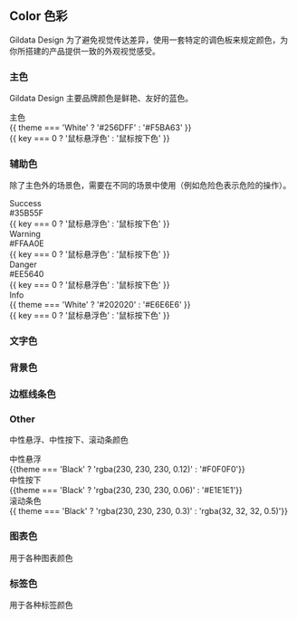 <script>
  import { mix, tintColor, hex2rgb } from '../../color.js';
  const original = {
    White: {
      primary: '#256DFF',
      success: '#35B55F',
      warning: '#FFAA0E',
      danger: '#EE5640',
      info: '#202020',
      white: '#FFFFFF',
      black: '#000000',
      textPrimary: '#202020',
      textRegular: hex2rgb('#202020', 0.65),
      textSecondary: hex2rgb('#202020', 0.45),
      textPlaceholder: hex2rgb('#202020', 0.3),
      borderBase: hex2rgb('#202020', 0.12),
      borderLight: hex2rgb('#202020', 0.07),
      borderLighter: hex2rgb('#202020', 0.04),
      mixList: ['#FFFFFF', '#000000'],
      mixPercent: 88
    },
    Black: {
     primary: '#F5BA63',
     success: '#35B55F',
     warning: '#FFAA0E',
     danger: '#EE5640',
     info: '#E6E6E6',
     white: '#FFFFFF',
     black: '#000000',
     textPrimary: '#E6E6E6',
     textRegular: hex2rgb('#E6E6E6', 0.65),
     textSecondary: hex2rgb('#E6E6E6', 0.45),
     textPlaceholder: hex2rgb('#E6E6E6', 0.3),
     borderBase: hex2rgb('#E6E6E6', 0.12),
     borderLight: hex2rgb('#E6E6E6', 0.07),
     borderLighter: hex2rgb('#E6E6E6', 0.04),
     mixList: ['#FFFFFF', '#000000'],
     mixPercent: 88
   }
  };
  export default {
    created() {},
    mounted() {
      this.setColor();
      Bus.$on('changeTheme', val => {
       this.theme = val;
       this.setColor();
      });
    },
    methods: {
      mix: mix,
      tintColor(color, tint) {
        return tintColor(color, tint);
      },
      setColor() {
       Object.keys(original[this.theme]).forEach((o) => {
          this[o] = original[this.theme][o];
       });
      }
    },
    data() {
      return {
        theme: localStorage.getItem('theme') || 'White',
        primary: '',
        success: '',
        warning: '',
        danger: '',
        info: '',
        white: '',
        black: '',
        textPrimary: '',
        textRegular: '',
        textSecondary: '',
        textPlaceholder: '',
        borderBase: '',
        borderLight: '',
        borderLighter: '',
        mixList: [],
        chartList: ['#81ADFF', '#FCCA6A', '#FF9E9E', '#54D5F0', '#FFB980', '#78E1CD', '#F2A8BD', '#9FE5EF', '#DDCFF8', '#F5E8C8'],
        tagList: {
          White:['#256DFF', '#FF8C00', '#EE5640', '#FFAA0E', '#A25BE6', '#29ABE3', '#7B69FF', '#D69E4B', '#35B55F', '#202020'],
          Black:['#256DFF', '#FF8C00', '#EE5640', '#FFAA0E', '#A25BE6', '#29ABE3', '#7B69FF', '#D69E4B', '#35B55F', '#E6E6E6'],
          bgLast:{
            White:'rgba(32,32,32,0.65)',
            Black:'rgba(230,230,230,0.65)',
          }
        },
        textMap: {
          White: [
           { color: '#202020', text: '主要'},
           { color: hex2rgb('#202020', 0.65), text: '次要'},  
           { color: hex2rgb('#202020', 0.45), text: '提示'},  
          //  { color: '#6E6E6E', text: '标签灰'},  
           { color: hex2rgb('#202020', 0.3), text: '禁用'},
           { color: '#256DFF', text: '链接色'}  
         ],
         Black: [
            { color: '#E6E6E6', text: '主要'},
            { color: hex2rgb('#E6E6E6', 0.65), text: '次要'},  
            { color: hex2rgb('#E6E6E6', 0.45), text: '提示'},  
            // { color: '#6E6E6E', text: '标签灰'},  
            { color: hex2rgb('#E6E6E6', 0.3), text: '禁用'},
            { color: '#F5BA63', text: '链接色'}  
          ]
        },  
        bgMap: {
          White: [
            { color: '#FFFFFF', text: '整体'},
           { color: '#F7F7F7', text: '默认'},
           { color: '#F7F9FC', text: '斑马'},
          //  { color: hex2rgb('#6E6E6E', 0.18), text: '标签'},  
           { color: hex2rgb('#202020', 0.04), text: '禁用'},
           { color: '#202020', text: '提示'}
         ], 
         Black: [
           { color: '#15181A', text: '整体'},
           { color: '#252525', text: '默认'},
           { color: '#1B1D1F', text: '斑马'},
          //  { color: hex2rgb('#6E6E6E', 0.18), text: '标签'},  
           { color: hex2rgb('#E6E6E6', 0.04), text: '禁用'},
           { color: '#E6E6E6', text: '提示'}
         ]
        },
        borderMap: {
          White: [
           { color: hex2rgb('#202020', 0.04), text: '禁用边框'},
          //  { color: hex2rgb('#202020', 0.07), text: '较长线'},
          //  { color: hex2rgb('#202020', 0.12), text: '小边框'},  
           { color: '#EFEFEF', text: '表格边框线'}
         ],
          Black: [
           { color: hex2rgb('#E6E6E6', 0.04), text: '禁用边框'},
          //  { color: hex2rgb('#E6E6E6', 0.07), text: '较长线'},
          //  { color: hex2rgb('#E6E6E6', 0.12), text: '小边框'},  
           { color: '#252525', text: '表格边框线'}
         ]
        }
      }
    }
  }
</script>

## Color 色彩

Gildata Design 为了避免视觉传达差异，使用一套特定的调色板来规定颜色，为你所搭建的产品提供一致的外观视觉感受。

### 主色

Gildata Design 主要品牌颜色是鲜艳、友好的蓝色。

<jy-row :gutter="12">
  <jy-col :span="6" :xs="{span: 12}">
    <div class="demo-color-box" :style="{ background: primary }">主色
      <div class="value">{{ theme === 'White' ? '#256DFF' : '#F5BA63' }}</div>
      <div class="bg-color-sub">
        <div 
          class="bg-success-sub-item" 
          v-for="(item, key) in mixList"
          :key="key"
          :style="{ background: mix(primary, item, mixPercent)}">
          {{ key === 0 ? '鼠标悬浮色' : '鼠标按下色' }}
          </div>
      </div>
    </div>
  </jy-col>
</jy-row>

### 辅助色

除了主色外的场景色，需要在不同的场景中使用（例如危险色表示危险的操作）。

<jy-row :gutter="12">
  <jy-col :span="6" :xs="{span: 12}">
    <div class="demo-color-box"
    :style="{ background: success }"
    >Success<div class="value">#35B55F</div>
      <div class="bg-color-sub">
        <div 
          class="bg-success-sub-item" 
          v-for="(item, key) in mixList"
          :key="key"
          :style="{ background: mix(success, item, mixPercent)}">
        {{ key === 0 ? '鼠标悬浮色' : '鼠标按下色' }}
      </div>
      </div>
    </div>
  </jy-col>
  <jy-col :span="6" :xs="{span: 12}">
    <div class="demo-color-box"
    :style="{ background: warning }"
    >Warning<div class="value">#FFAA0E</div>
      <div class="bg-color-sub">
        <div 
          class="bg-success-sub-item" 
          v-for="(item, key) in mixList"
          :key="key"
          :style="{ background: mix(warning, item, mixPercent)}">
          {{ key === 0 ? '鼠标悬浮色' : '鼠标按下色' }}
        </div>
      </div>
    </div>
  </jy-col>
  <jy-col :span="6" :xs="{span: 12}">
    <div class="demo-color-box"
    :style="{ background: danger }"
    >Danger<div class="value">#EE5640</div>
      <div class="bg-color-sub">
        <div 
          class="bg-success-sub-item" 
          v-for="(item, key) in mixList"
          :key="key"
          :style="{ background: mix(danger, item, mixPercent)}">
          {{ key === 0 ? '鼠标悬浮色' : '鼠标按下色' }}
        </div>
      </div>
    </div>
  </jy-col>
  <jy-col :span="6" :xs="{span: 12}">
    <div class="demo-color-box"
    :style="{ background: info }"
    >Info<div class="value">{{ theme === 'White' ? '#202020' : '#E6E6E6' }}</div>
      <div class="bg-color-sub">
        <div 
          class="bg-success-sub-item" 
          v-for="(item, key) in mixList"
          :key="key"
          :style="{ background: mix(info, item, mixPercent)}">
          {{ key === 0 ? '鼠标悬浮色' : '鼠标按下色' }}
        </div>
      </div>
    </div>
  </jy-col>
</jy-row>

### 文字色

<jy-row :gutter="12">
  <template v-for="(item, key) in textMap[theme]">
    <jy-col :span="4" :xs="{span: 4}">
      <div class="demo-color-list-box" :class="[ theme === 'Black' && key === 0 && 'demo-black-color', theme === 'Black' && 'demo-dark-color' ]" :style="{ background: item.color }">
        <div>{{item.text}}</div>
        <div>{{item.color}}</div>
      </div>
    </jy-col>
  </template>
</jy-row>

### 背景色

<jy-row :gutter="12">
  <template v-for="(item, key) in bgMap[theme]">
    <jy-col :span="4" :xs="{span: 4}">
      <div class="demo-color-list-box demo-dark-color" :class="[ theme === 'Black' && key === 4 && 'demo-black-color', theme === 'White' && key === 4 && 'demo-white-color' ]" :style="{ background: item.color }">
        <div>{{item.text}}</div>
        <div>{{item.color}}</div>
      </div>
    </jy-col>
  </template>
</jy-row>

### 边框线条色

<jy-row :gutter="12">
  <template v-for="(item, key) in borderMap[theme]">
    <jy-col :span="4" :xs="{span: 4}">
      <div class="demo-color-list-box demo-dark-color" :class="[ theme === 'Black' && key === 3 && 'demo-white-color' ]" :style="{ background: item.color }">
        <div>{{item.text}}</div>
        <div>{{item.color}}</div>
      </div>
    </jy-col>
  </template>
</jy-row>

### Other

中性悬浮、中性按下、滚动条颜色

<jy-row :gutter="12">
  <jy-col :span="4" :xs="{span: 4}">
    <div class="demo-color-list-box demo-dark-color" :style="{ background: theme === 'Black' ? 'rgba(230, 230, 230, 0.12)' : '#F0F0F0'}">
      <div>中性悬浮</div>
      <div>{{theme === 'Black' ? 'rgba(230, 230, 230, 0.12)' : '#F0F0F0'}}</div>
    </div>
  </jy-col>
  <jy-col :span="4" :xs="{span: 4}">
    <div class="demo-color-list-box demo-dark-color" :style="{background: theme === 'Black' ? 'rgba(230, 230, 230, 0.06)' : '#E1E1E1'}">
      <div>中性按下</div>
      <div>{{theme === 'Black' ? 'rgba(230, 230, 230, 0.06)' : '#E1E1E1'}}</div>
    </div>
  </jy-col>
  <jy-col :span="4" :xs="{span: 4}">
     <div class="demo-color-list-box demo-dark-color" :style="{background: theme === 'Black' ? 'rgba(230, 230, 230, 0.3)' : 'rgba(32, 32, 32, 0.5)'}">
       <div>滚动条色</div>
       <div>{{ theme === 'Black' ? 'rgba(230, 230, 230, 0.3)' : 'rgba(32, 32, 32, 0.5)'}}</div>
     </div>
  </jy-col>
</jy-row>

### 图表色

用于各种图表颜色

<jy-row :gutter="12">
  <template v-for="(item, key) in chartList">
    <jy-col :span="2" :xs="{span: 4}">
      <div class="demo-color-list-box" :style="{ background: item }">
        <div>图表{{key+1}}</div>
        <div>{{item}}</div>
      </div>
    </jy-col>
  </template>
</jy-row>

### 标签色

用于各种标签颜色

<jy-row :gutter="12">
  <template v-for="(item, key) in tagList[theme]">
    <jy-col :span="2" :xs="{span: 4}">
      <div class="demo-color-list-box" :style="{ background: tagList[theme].length - 1 === key ? tagList.bgLast[theme] : item}">
        <div>字/线</div>
        <div>{{item}}</div>
      </div>
    </jy-col>
  </template>
</jy-row>
